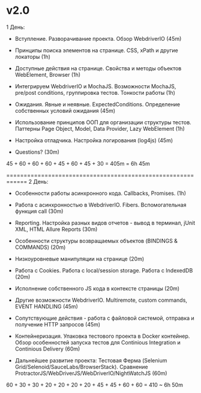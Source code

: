 v2.0
============================================================
1 День:

- Вступление. Разворачивание проекта. Обзор WebdriverIO (45m)

- Принципы поиска элементов на странице. CSS, xPath и другие локаторы (1h)

- Доступные действия на странице. Свойства и методы объектов WebElement, Browser (1h)

- Интегрируем WebdriverIO и MochaJS. Возможности MochaJS, pre/post conditions, группировка тестов. Тонкости работы (1h)

- Ожидания. Явные и неявные. ExpectedConditions. Определение собственных условий ожидания (45m)

- Использование принципов ООП для организации структуры тестов. Паттерны Page Object, Model, Data Provider, Lazy WebElement (1h)

- Настройка отладчика. Настройка логирования (log4js) (45m)

- Questions? (30m)

45 + 60 + 60 + 60 + 45 + 60 + 45 + 30 = 405m = 6h 45m

============================================================
2 День:

- Особенности работы асинхронного кода. Callbacks, Promises. (1h)

- Работа с асинхронностью в WebdriverIO. Fibers. Вспомогательная функция call (30m)

- Reporting. Настройка разных видов отчетов - вывод в терминал, jUnit XML, HTML Allure Reports (30m)

- Особенности структуры возвращаемых объектов (BINDINGS & COMMANDS) (20m)

- Низкоуровневые манипуляции на странице (20m)

- Работа с Cookies. Работа с local/session storage. Работа с IndexedDB (20m)

- Исполнение собственного JS кода в контексте страницы (20m)

- Другие возможности WebdriverIO. Multiremote, custom commands, EVENT HANDLING (45m)

- Сопутствующие действия - работа с файловой системой, отправка и получение HTTP запросов (45m)

- Контейнеризация. Упаковка тестового проекта в Docker контейнер. Обзор особенностей запуска тестов для Continious Integration и Continious Delivery (60m)

- Дальнейшее развитие проекта: Тестовая Ферма (Selenium Grid/Selenoid/SauceLabs/BrowserStack). Сравнение ProtractorJS/WebDriverJS/WebDriverIO/NightWatchJS (60m)

60 + 30 + 30 + 20 + 20 + 20 + 20 + 45 + 45 + 60 + 60 = 410 ~ 6h 50m
